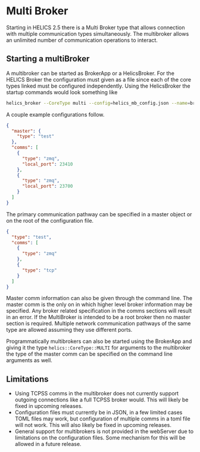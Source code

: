 # Multi Broker

Starting in HELICS 2.5 there is a Multi Broker type that allows connection with multiple communication types simultaneously. The multibroker allows an unlimited number of communication operations to interact.

## Starting a multiBroker

A multibroker can be started as BrokerApp or a HelicsBroker. For the HELICS Broker the configuration must given as a file since each of the core types linked must be configured independently. Using the HelicsBroker the startup commands would look something like

```sh
helics_broker --CoreType multi --config=helics_mb_config.json --name=broker1
```

A couple example configurations follow.

```json
{
  "master": {
    "type": "test"
  },
  "comms": [
    {
      "type": "zmq",
      "local_port": 23410
    },
    {
      "type": "zmq",
      "local_port": 23700
    }
  ]
}
```

The primary communication pathway can be specified in a master object or on the root of the configuration file.

```json
{
  "type": "test",
  "comms": [
    {
      "type": "zmq"
    },
    {
      "type": "tcp"
    }
  ]
}
```

Master comm information can also be given through the command line. The master comm is the only on in which higher level broker information may be specified. Any broker related specification in the comms sections will result in an error. If the MultiBroker is intended to be a root broker then no master section is required. Multiple network communication pathways of the same type are allowed assuming they use different ports.

Programmatically multibrokers can also be started using the BrokerApp and giving it the type `helics::CoreType::MULTI` for arguments to the multibroker the type of the master comm can be specified on the command line arguments as well.

## Limitations

- Using TCPSS comms in the multibroker does not currently support outgoing connections like a full TCPSS broker would. This will likely be fixed in upcoming releases.
- Configuration files must currently be in JSON, in a few limited cases TOML files may work, but configuration of multiple comms in a toml file will not work. This will also likely be fixed in upcoming releases.
- General support for multibrokers is not provided in the webServer due to limitations on the configuration files. Some mechanism for this will be allowed in a future release.
